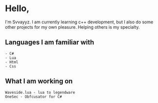 # Hello,

I'm Svvayyz. I am currently learning c++ development,  but I also do some other projects for my own pleasure. 
Helping others is my specialty.

## Languages I am familiar with

```
- C#
- Lua
- Html
- Css
```

## What I am working on
```
Waveside.lua - lua to legendware
OneSec - Obfcusator for C#
```
